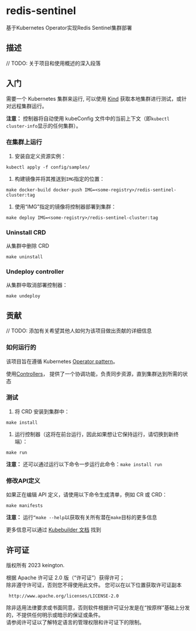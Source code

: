 # redis-sentinel
基于Kubernetes Operator实现Redis Sentinel集群部署

## 描述
// TODO: 关于项目和使用概述的深入段落

## 入门
需要一个 Kubernetes 集群来运行, 可以使用 [Kind](https://sigs.k8s.io/kind) 获取本地集群进行测试，或针对远程集群运行。

**注意：** 控制器将自动使用 kubeConfig 文件中的当前上下文（即`kubectl cluster-info`显示的任何集群）。

### 在集群上运行
1. 安装自定义资源实例：

````shell
kubectl apply -f config/samples/
````

1. 构建镜像并将其推送到`IMG`指定的位置：

````shell
make docker-build docker-push IMG=<some-registry>/redis-sentinel-cluster:tag
````

1. 使用“IMG”指定的镜像将控制器部署到集群：

````shell
make deploy IMG=<some-registry>/redis-sentinel-cluster:tag
````

### Uninstall CRD
从集群中删除 CRD

````shell
make uninstall
````

### Undeploy controller
从集群中取消部署控制器：

````shell
make undeploy
````

## 贡献
// TODO: 添加有关希望其他人如何为该项目做出贡献的详细信息

### 如何运行的
该项目旨在遵循 Kubernetes [Operator pattern](https://kubernetes.io/docs/concepts/extend-kubernetes/operator/)。

使用[Controllers](https://kubernetes.io/docs/concepts/architecture/controller/)，
提供了一个协调功能，负责同步资源，直到集群达到所需的状态

### 测试
1. 将 CRD 安装到集群中：

````shell
make install
````

1. 运行控制器（这将在前台运行，因此如果想让它保持运行，请切换到新终端）：

````shell
make run
````

**注意：** 还可以通过运行以下命令一步运行此命令：`make install run`

### 修改API定义
如果正在编辑 API 定义，请使用以下命令生成清单，例如 CR 或 CRD：

````shell
make manifests
````

**注意：** 运行`“make --help`以获取有关所有潜在`make`目标的更多信息

更多信息可以通过 [Kubebuilder 文档](https://book.kubebuilder.io/introduction.html) 找到

## 许可证

版权所有 2023 keington.

根据 Apache 许可证 2.0 版（“许可证”）获得许可；</br>
除非遵守许可证，否则您不得使用此文件。
您可以在以下位置获取许可证副本

     http://www.apache.org/licenses/LICENSE-2.0

除非适用法律要求或书面同意，否则软件根据许可证分发是在“按原样”基础上分发的，不提供任何明示或暗示的保证或条件。</br>
请参阅许可证以了解特定语言的管理权限和许可证下的限制。
